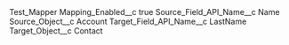 <?xml version="1.0" encoding="UTF-8"?>
<CustomMetadata xmlns="http://soap.sforce.com/2006/04/metadata" xmlns:xsi="http://www.w3.org/2001/XMLSchema-instance" xmlns:xsd="http://www.w3.org/2001/XMLSchema">
    <label>Test_Mapper</label>
    <values>
        <field>Mapping_Enabled__c</field>
        <value xsi:type="xsd:boolean">true</value>
    </values>
    <values>
        <field>Source_Field_API_Name__c</field>
        <value xsi:type="xsd:string">Name</value>
    </values>
    <values>
        <field>Source_Object__c</field>
        <value xsi:type="xsd:string">Account</value>
    </values>
    <values>
        <field>Target_Field_API_Name__c</field>
        <value xsi:type="xsd:string">LastName</value>
    </values>
    <values>
        <field>Target_Object__c</field>
        <value xsi:type="xsd:string">Contact</value>
    </values>
</CustomMetadata>
